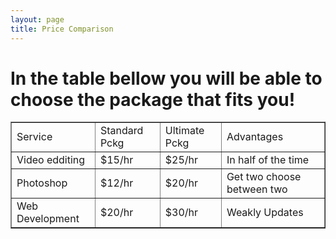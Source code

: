 ```yaml
---
layout: page
title: Price Comparison
---
```

<h1> In the table bellow you will be able to choose the package that fits you!</h1>


<table width="400" border="1">
  <tr>
    <td>Service</td>
    <td>Standard Pckg</td>
    <td>Ultimate Pckg</td>
    <td>Advantages</td>
  </tr>
  <tr>
    <td>Video edditing</td>
    <td>$15/hr </td>
    <td>$25/hr</td>
    <td>In half of the time</td>
  </tr>
  <tr>
    <td>Photoshop</td>
    <td>$12/hr</td>
    <td>$20/hr</td>
    <td>Get two choose between two</td>
  </tr>
  <tr>
    <td>Web Development</td>
    <td>$20/hr</td>
    <td>$30/hr</td>
    <td>Weakly Updates</td>
  </tr>
</table>
